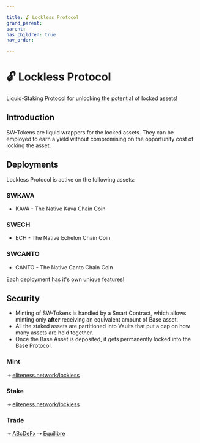 ```yaml
---

title: 🔓 Lockless Protocol
grand_parent:
parent:
has_children: true
nav_order:

---
```


# 🔓 Lockless Protocol
Liquid-Staking Protocol for unlocking the potential of locked assets!

## Introduction
SW-Tokens are liquid wrappers for the locked assets. They can be employed to earn a yield without compromising on the opportunity cost of locking the asset.

## Deployments
Lockless Protocol is active on the following assets:

### SWKAVA

- KAVA - The Native Kava Chain Coin

### SWECH

- ECH - The Native Echelon Chain Coin

### SWCANTO

- CANTO - The Native Canto Chain Coin

Each deployment has it's own unique features!

## Security
- Minting of SW-Tokens is handled by a Smart Contract, which allows minting only **after** receiving an equivalent amount of Base asset.
- All the staked assets are partitioned into Vaults that put a cap on how many assets are held together.
- Once the Base Asset is deposited, it gets permanently locked into the Base Protocol.



### Mint
⇢ [eliteness.network/lockless](https://eliteness.network/lockless)

### Stake
⇢ [eliteness.network/lockless](https://eliteness.network/lockless)

### Trade
⇢ [ABcDeFx](https://abcdefx.eliteness.network)
⇢ [Equilibre](https://equilibrefinance.com)
